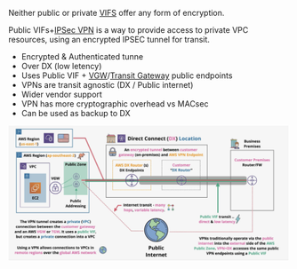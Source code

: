 Neither public or private [VIFS](Direct%20Connect%20(DX).md) offer any form of encryption.

Public VIFs+[IPSec VPN](IPSEC%20VPN.md) is a way to provide access to private VPC resources, using an encrypted IPSEC tunnel for transit.

- Encrypted & Authenticated tunne
- Over DX (low letency)
- Uses Public VIF + [VGW](Site-to-Site%20VPN.md)/[Transit Gateway](Transit%20Gateway.md) public endpoints
- VPNs are transit agnostic (DX / Public internet)
- Wider vendor support
- VPN has more cryptographic overhead vs MACsec
- Can be used as backup to DX

![Pasted image 20250608214230.png](_atts/Pasted%20image%2020250608214230.png)